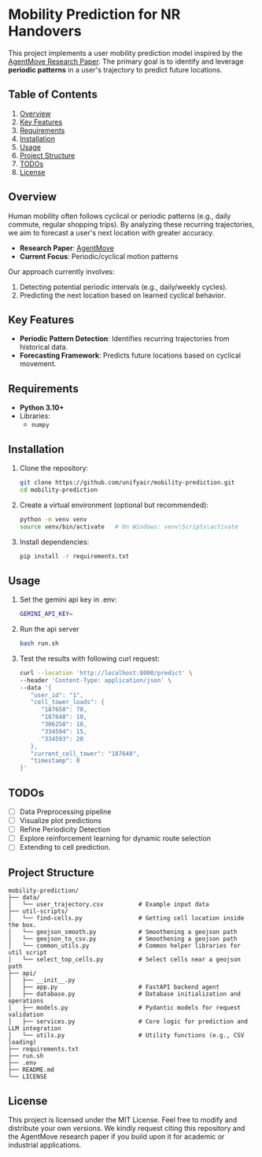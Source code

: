 # Mobility Prediction for NR Handovers

This project implements a user mobility prediction model inspired by the [AgentMove Research Paper](https://arxiv.org/abs/2408.13986). The primary goal is to identify and leverage **periodic patterns** in a user's trajectory to predict future locations.

## Table of Contents

1. [Overview](#overview)
2. [Key Features](#key-features)
3. [Requirements](#requirements)
4. [Installation](#installation)
5. [Usage](#usage)
6. [Project Structure](#project-structure)
7. [TODOs](#todos)
8. [License](#license)

## Overview

Human mobility often follows cyclical or periodic patterns (e.g., daily commute, regular shopping trips). By analyzing these recurring trajectories, we aim to forecast a user's next location with greater accuracy.

- **Research Paper**: [AgentMove](https://arxiv.org/abs/2408.13986)
- **Current Focus**: Periodic/cyclical motion patterns

Our approach currently involves:

1. Detecting potential periodic intervals (e.g., daily/weekly cycles).
2. Predicting the next location based on learned cyclical behavior.

## Key Features

- **Periodic Pattern Detection**: Identifies recurring trajectories from historical data.
- **Forecasting Framework**: Predicts future locations based on cyclical movement.

## Requirements

- **Python 3.10+**
- Libraries:
  - `numpy`

## Installation

1. Clone the repository:

   ```bash
   git clone https://github.com/unifyair/mobility-prediction.git
   cd mobility-prediction
   ```

2. Create a virtual environment (optional but recommended):

   ```bash
   python -m venv venv
   source venv/bin/activate   # On Windows: venv\Scripts\activate
   ```

3. Install dependencies:

   ```bash
   pip install -r requirements.txt
   ```

## Usage
1. Set the gemini api key in .env:
   ```bash
   GEMINI_API_KEY=
   ```

2. Run the api server
   ```bash
   bash run.sh
   ```

3. Test the results with following curl request: 
   ```bash
   curl --location 'http://localhost:8000/predict' \
   --header 'Content-Type: application/json' \
   --data '{
      "user_id": "1",
      "cell_tower_loads": {
         "187650": 70,
         "187648": 10,
         "306258": 10,
         "334594": 15,
         "334593": 20
      },
      "current_cell_tower": "187648",
      "timestamp": 0
   }'
   ```

## TODOs
- [ ] Data Preprocessing pipeline
- [ ] Visualize plot predictions
- [ ] Refine Periodicity Detection
- [ ] Explore reinforcement learning for dynamic route selection
- [ ] Extending to cell prediction.

## Project Structure

```
mobility-prediction/
├── data/
│   └── user_trajectory.csv          # Example input data
├── util-scripts/
│   └── find-cells.py                # Getting cell location inside the box.
│   └── geojson_smooth.py            # Smoothening a geojson path
│   └── geojson_to_csv.py            # Smoothening a geojson path
│   └── common_utils.py              # Common helper libraries for util script 
│   └── select_top_cells.py          # Select cells near a geojson path
├── api/
│   ├── __init__.py
│   ├── app.py                       # FastAPI backend agent
│   ├── database.py                  # Database initialization and operations
│   ├── models.py                    # Pydantic models for request validation
│   ├── services.py                  # Core logic for prediction and LLM integration
│   └── utils.py                     # Utility functions (e.g., CSV loading)
├── requirements.txt
├── run.sh
├── .env
├── README.md
└── LICENSE
```

## License

This project is licensed under the MIT License. Feel free to modify and distribute your own versions. We kindly request citing this repository and the AgentMove research paper if you build upon it for academic or industrial applications.
